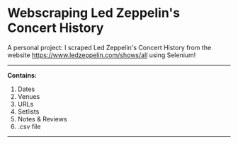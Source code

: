 # Webscraping Led Zeppelin's Concert History
A personal project: I scraped Led Zeppelin's Concert History from the website https://www.ledzeppelin.com/shows/all using Selenium!
****
**Contains:**
1.  Dates
2.  Venues
3.  URLs
4.  Setlists
5.  Notes & Reviews
4.  .csv file
****
